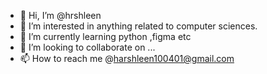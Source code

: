 - 👋 Hi, I’m @hrshleen
- 👀 I’m interested in anything related to computer sciences.
- 🌱 I’m currently learning python ,figma etc
- 💞️ I’m looking to collaborate on ...
- 📫 How to reach me @harshleen100401@gmail.com

<!---
hrshleen/hrshleen is a ✨ special ✨ repository because its `README.md` (this file) appears on your GitHub profile.
You can click the Preview link to take a look at your changes.
--->

